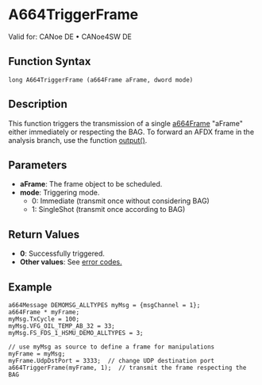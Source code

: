 # A664TriggerFrame

Valid for: CANoe DE • CANoe4SW DE

## Function Syntax

```
long A664TriggerFrame (a664Frame aFrame, dword mode)
```

## Description

This function triggers the transmission of a single [a664Frame](../../../CANoeCANalyzer/AFDX/capl/afdxDefineAFDXframe.md) "aFrame" either immediately or respecting the BAG. To forward an AFDX frame in the analysis branch, use the function [output()](CAPLfunctionAfdxOutput.md).

## Parameters

- **aFrame**: The frame object to be scheduled.
- **mode**: Triggering mode.
  - 0: Immediate (transmit once without considering BAG)
  - 1: SingleShot (transmit once according to BAG)

## Return Values

- **0**: Successfully triggered.
- **Other values**: See [error codes.](../CAPLfunctionsAFDXErrorCodes.md)

## Example

```plaintext
a664Message DEMOMSG_ALLTYPES myMsg = {msgChannel = 1};
a664Frame * myFrame;
myMsg.TxCycle = 100;
myMsg.VFG_OIL_TEMP_AB_32 = 33;
myMsg.FS_FDS_1_HSMU_DEMO_ALLTYPES = 3;

// use myMsg as source to define a frame for manipulations
myFrame = myMsg;
myFrame.UdpDstPort = 3333;  // change UDP destination port
a664TriggerFrame(myFrame, 1);  // transmit the frame respecting the BAG
```
